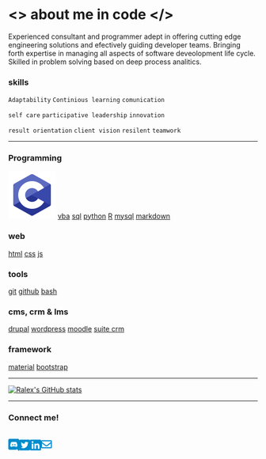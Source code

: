 # <> about me in code </>

Experienced consultant and programmer adept in offering cutting edge engineering solutions and efectively guiding developer teams. Bringing forth expertise in managing all aspects of software deveolopment life cycle.
Skilled in problem solving based on deep process analitics.

### skills

``Adaptability`` ``Continious learning`` ``comunication``

``self care`` ``participative leadership`` ``innovation``

``result orientation`` ``client vision`` ``resilent`` ``teamwork``

---

### Programming

<div >
  <a href="https://www.cprogramming.com/"><img src="https://raw.githubusercontent.com/ralexrivero/xelar_theme_profile/main/icons/language_c-programming.svg" alt="C programming language"></a>
  <a href="#"> vba<img src="" alt=""></a>
  <a href="#"> sql<img src="" alt=""></a>
  <a href="#"> python<img src="" alt=""></a>
  <a href="#"> R<img src="" alt=""></a>
  <a href="#"> mysql<img src="" alt=""></a>
  <a href="#"> markdown<img src="" alt=""></a>

### web
  
  <a href="#"> html<img src="" alt=""></a>
  <a href="#"> css<img src="" alt=""></a>
  <a href="#"> js<img src="" alt=""></a>
  
### tools
  
  <a href="#"> git<img src="" alt=""></a>
  <a href="#"> github<img src="" alt=""></a>
  <a href="#"> bash<img src="" alt=""></a>

### cms, crm & lms
  <a href="#"> drupal<img src="" alt=""></a>
  <a href="#"> wordpress<img src="" alt=""></a>
  <a href="#"> moodle<img src="" alt=""></a>
  <a href="#"> suite crm<img src="" alt=""></a>

### framework
  
  <a href="#"> material<img src="" alt=""></a>
  <a href="#"> bootstrap<img src="" alt=""></a>
  
</div>

---

[![Ralex's GitHub stats](https://github-readme-stats.vercel.app/api?username=ralexrivero)](https://github.com/ralexrivero/github-readme-stats)


---

### Connect me! 

<br>
<a href ="https://discord.gg/4QNsYMAa4t" target="_blank" rel="noreferrer noopener"> <img align="left" src="https://raw.githubusercontent.com/ralexrivero/xelar_theme_profile/main/icons/discord-brands_blue.svg" alt="Ronald Rivero | Discord" width="22px"> </a>
<a href="https://twitter.com/ralex_uy" target="_blank"> <img align="left" alt="Ronald Rivero | Twitter" width="22px" src="https://raw.githubusercontent.com/ralexrivero/xelar_theme_profile/main/icons/twitter-square-brands_blue.svg" /> </a>
<a href="https://www.linkedin.com/in/ronald-rivero/" target="_blank"> <img align="left" alt="Ronald Rivero | LinkedIn" width="22px" src="https://raw.githubusercontent.com/ralexrivero/xelar_theme_profile/main/icons/linkedin-brands_blue.svg" /> </a>
<a href="mailto:ralexrivero@gmail.com?subject=Contact" target="_blank"><img align="left" width="22" src="https://raw.githubusercontent.com/ralexrivero/xelar_theme_profile/main/icons/envelope-regular_blue.svg" alt="email me"> </a>
<br>
